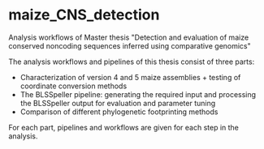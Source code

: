 # maize_CNS_detection
Analysis workflows of Master thesis "Detection and evaluation of maize conserved noncoding sequences inferred using comparative genomics"

The analysis workflows and pipelines of this thesis consist of three parts:
- Characterization of version 4 and 5 maize assemblies + testing of coordinate conversion methods
- The BLSSpeller pipeline: generating the required input and processing the BLSSpeller output for evaluation and parameter tuning
- Comparison of different phylogenetic footprinting methods

For each part, pipelines and workflows are given for each step in the analysis.

